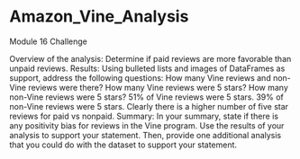 # Amazon_Vine_Analysis
Module 16 Challenge


Overview of the analysis: Determine if paid reviews are more favorable than unpaid reviews.
Results: Using bulleted lists and images of DataFrames as support, address the following questions:
How many Vine reviews and non-Vine reviews were there?
How many Vine reviews were 5 stars? How many non-Vine reviews were 5 stars?
51% of Vine reviews were 5 stars. 39% of non-Vine reviews were 5 stars. Clearly there is a higher number of five star reviews for paid vs nonpaid. 
Summary: In your summary, state if there is any positivity bias for reviews in the Vine program. Use the results of your analysis to support your statement. Then, provide one additional analysis that you could do with the dataset to support your statement.

